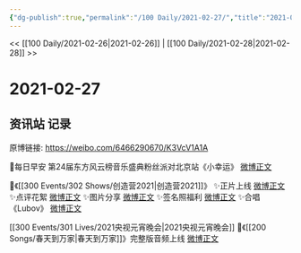```yaml
---
{"dg-publish":true,"permalink":"/100 Daily/2021-02-27/","title":"2021-02-27","created":"2023-04-09T14:41:07.917+08:00","updated":"2023-04-09T14:41:32.371+08:00"}
---
```



<< [[100 Daily/2021-02-26\|2021-02-26]] | [[100 Daily/2021-02-28\|2021-02-28]] >>

# 2021-02-27

## 资讯站 记录

原博链接: https://weibo.com/6466290670/K3VcV1A1A

🌟每日早安
第24届东方风云榜音乐盛典粉丝派对北京站《小幸运》 [微博正文](https://m.weibo.cn/6466290670/4609129765667783)

🌟《[[300 Events/302 Shows/创造营2021\|创造营2021]]》
✨正片上线 [微博正文](https://m.weibo.cn/6466290670/4609296170489651)
✨点评花絮 [微博正文](https://m.weibo.cn/6466290670/4609298182706225)
✨图片分享 [微博正文](https://m.weibo.cn/6466290670/4609346262537171)
✨签名照福利 [微博正文](https://m.weibo.cn/6466290670/4609208345952359)
✨合唱《Lubov》 [微博正文](https://m.weibo.cn/6466290670/4609295448802638)

[[300 Events/301 Lives/2021央视元宵晚会\|2021央视元宵晚会]]
🌟《[[200 Songs/春天到万家\|春天到万家]]》完整版音频上线 [微博正文](https://m.weibo.cn/6466290670/4609264586853311)
